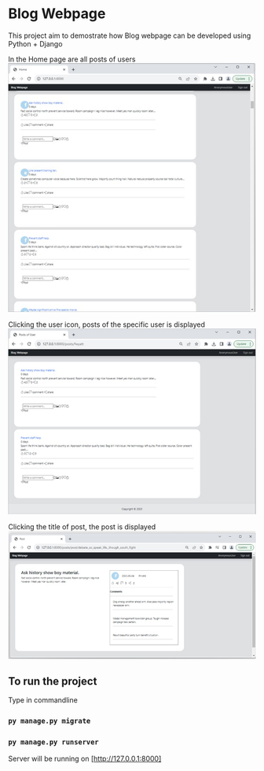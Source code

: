 # Blog Webpage
This project aim to demostrate how Blog webpage can be developed using Python + Django

In the Home page are all posts of users
<img src="blog/static/all_posts.jpg">

Clicking the user icon, posts of the specific user is displayed
<img src="blog/static/posts.jpg">

Clicking the title of post, the post is displayed
<img src="blog/static/post.jpg">

## To run the project

Type in commandline

### `py manage.py migrate`

### `py manage.py runserver`

Server will be running on [http://127.0.0.1:8000]


